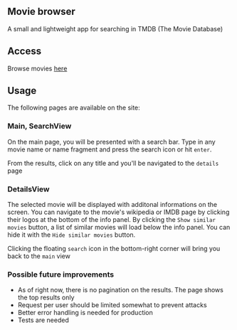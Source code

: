 ## Movie browser

A small and lightweight app for searching in TMDB (The Movie Database)

## Access

Browse movies [here](https://movie-browser-client.herokuapp.com/)

## Usage

The following pages are available on the site:

### Main, SearchView

On the main page, you will be presented with a search bar. Type in any movie name or name fragment and press
the search icon or hit `enter`. 

From the results, click on any title and you'll be navigated to the `details` page

### DetailsView

The selected movie will be displayed with additonal informations on the screen.
You can navigate to the movie's wikipedia or IMDB page by clicking their logos at the bottom of the info panel.
By clicking the `Show similar movies` button, a list of similar movies will load below the info panel. You can hide it
with the `Hide similar movies` button.

Clicking the floating `search` icon in the bottom-right corner will bring you back to the `main` view
 
### Possible future improvements

- As of right now, there is no pagination on the results. The page shows the top results only
- Request per user should be limited somewhat to prevent attacks
- Better error handling is needed for production
- Tests are needed
